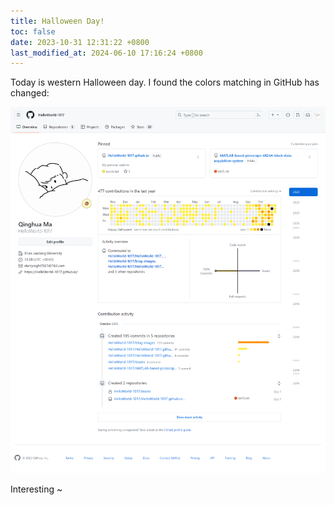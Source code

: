 ```yaml
---
title: Halloween Day!
toc: false
date: 2023-10-31 12:31:22 +0800
last_modified_at: 2024-06-10 17:16:24 +0800
---
```


Today is western Halloween day. I found the colors matching in GitHub has changed:

![2023-10-31_132813](https://raw.githubusercontent.com/HelloWorld-1017/blog-images/main/imgs/202310311329211.png)

Interesting ~

<br>